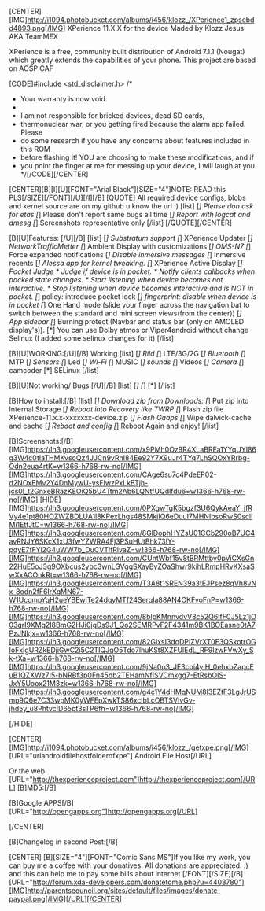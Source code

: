 [CENTER][IMG]http://i1094.photobucket.com/albums/i456/klozz_/XPerience1_zpsebdd4893.png[/IMG] 
XPerience 11.X.X for the device
Maded by Klozz Jesus AKA TeamMEX


XPerience is a free, community built distribution of Android 7.1.1 (Nougat) which greatly extends the capabilities of your phone.
This project are based on AOSP CAF

[CODE]#include <std_disclaimer.h>
/*
* Your warranty is now void.
*
* I am not responsible for bricked devices, dead SD cards,
* thermonuclear war, or you getting fired because the alarm app failed. Please
* do some research if you have any concerns about features included in this ROM
* before flashing it! YOU are choosing to make these modifications, and if
* you point the finger at me for messing up your device, I will laugh at you.
*/[/CODE][/CENTER]


[CENTER][B][I][U][FONT="Arial Black"][SIZE="4"]NOTE: READ this PLS[/SIZE][/FONT][/U][/I][/B]
[QUOTE]
All required device configs, blobs and kernel source are on my github u know the url :)
[list]
[*] Please don ask for etas
[*] Please don't report same bugs all time
[*] Report with logcat and dmesg
[*] Screenshots representative only
[/list]
[/QUOTE][/CENTER]


[B][U]Features:
[/U][/B]
[list]
[*] Substratum support
[*] XPerience Updater
[*] NetworkTrafficMetter
[*] Ambient Display with customizations
[*] OMS-N7
[*] Force expanded notifications
[*] Disable inmersive messages
[*] Inmersive recents
[*] Alessa app for kernel tweaking.
[*] XPerience Active Display
[*] Pocket Judge
    * Judge if device is in pocket.
    * Notify clients callbacks when pocked state changes.
    * Start listening when device becomes not interactive.
    * Stop listening when device becomes interactive and is NOT in pocket.
[*] policy: introduce pocket lock 
[*] fingerprint: disable when device is in pocket 
[*] One Hand mode (slide your finger across the navigation bat to switch between the standard and mini screen views(from the center))
[*] App sidebar
[*] Burning protect (Navbar and status bar (only on AMOLED display's)).
[*] You can use Dolby atmos or Viper4android without change Selinux (I added some selinux changes for it)
[/list]

[B][U]WORKING:[/U][/B]
Working
[list]
   [*] Rild
   [*] LTE/3G/2G
   [*] Bluetooth
   [*] MTP
   [*] Sensors
   [*] Led
   [*] Wi-Fi
   [*] MUSIC
   [*] sounds 
   [*] Videos
   [*] Camera
   [*] camcoder
   [*] SELinux
[/list]

[B][U]Not working/ Bugs:[/U][/B]
[list]
   [*] 
   [*] 
   [*] 
[/list]

[B]How to install:[/B]
[list]
[*] Download zip from Downloads:
[*] Put zip into Internal Storage
[*] Reboot into Recovery like TWRP
[*] Flash zip file XPerience-11.x.x-xxxxxxx-device.zip
[*] Flash Gaaps
[*] Wipe dalvick-cache and cache 
[*] Reboot and config 
[*] Reboot Again and enjoy!
[/list]

[B]Screenshots:[/B]
[IMG]https://lh3.googleusercontent.com/x9PMh0Oz9R4XLaBRFa1YYqUYI86g3W4c0tIaTHMKvsoQz4JJCn9vRhI84Ee92Y7X9uJr4TYq7LhSQOxYRrbg-Odn2eua4rtK=w1366-h768-rw-no[/IMG][IMG]https://lh3.googleusercontent.com/CAge6su7c4PdeEP02-d2NOxEMv2Y4DnMywU-ysFIwzPxLkBTjh-jcs0I_t2GnxeBRazKEOiQ5bU4Ttm2Ab6LQNtfUQdlfdu6=w1366-h768-rw-no[/IMG]
[HIDE]
[IMG]https://lh3.googleusercontent.com/0PXgwTgK5bgzf3U6QykAeaY_jfRVy4e1pt80HOZWZBDLUA1l8KPexLhgs48SMkjIQ6eDuuI7MHNIbsoRwS0scllMi1EttJtC=w1366-h768-rw-no[/IMG][IMG]https://lh3.googleusercontent.com/8GlDophHYZsU01CCb290oB7UC4avRNJY6SKcX1xU3fwYZWRA4Fj3PSuHUtBhk73IY-pqyE7fFYi2G4uWW7b_DuCVTlfRlvaZ=w1366-h768-rw-no[/IMG][IMG]https://lh3.googleusercontent.com/CUntWbf15v8tBRMttby0pViCXsGn22HuE5oJ3g9OXbcus2ybc3wnLGVggSXayByZOaShwr9kihLRmpHRvKXsaSwXxACOnkRt=w1366-h768-rw-no[/IMG][IMG]https://lh3.googleusercontent.com/T3A8t1SREN39a3tEJPsez8qVh8vNx-8odn2fF6IrXgMN67-W1UccmpYqH2ueYBEwjTe24dqyMTf24SerqIa88AN4OKFvoFnP=w1366-h768-rw-no[/IMG][IMG]https://lh3.googleusercontent.com/8blpKMnnvdvV8c52Q6IfF0J5Lz1jO03qrI9XMg2I8BmG2HJi0jgDs9J1_Qo2SEMRPvF2F4341m9BK1BOEasne0tA7PzJNkjx=w1366-h768-rw-no[/IMG][IMG]https://lh3.googleusercontent.com/82GlxsI3dqDPIZVrXT0F3QSkotrOGIoFxIgURZkEDjiGwC2i5C2TIQJqO5Tdo7lhuKSt8XZFUlEdL_RF9lzwFVwXy_Sk-tXa=w1366-h768-rw-no[/IMG][IMG]https://lh3.googleusercontent.com/9jNa0o3_JF3coi4ylH_0ehxbZapcEuB1QZXWz7I5-bNRBf3p0Fn45db2TEHamNfISVCmkgg7-EtRsbOlS-JxY5Uoox21M3zk=w1366-h768-rw-no[/IMG][IMG]https://lh3.googleusercontent.com/g4c1Y4dHMqNUM8I3EZtF3LgJrUSmp9Q6e7C33wpMK0yWFEpXwkTS86xclbLcOBTSVIvGv-jhd5y_u8PhtvcID65pt3sTP6fh=w1366-h768-rw-no[/IMG]

[/HIDE]


[CENTER][IMG]http://i1094.photobucket.com/albums/i456/klozz_/getxpe.png[/IMG]
[URL="urlandroidfilehostfolderofxpe"] Android File Host[/URL]

Or the web
[URL="http://thexperienceproject.com"]http://thexperienceproject.com[/URL]
[B]MD5:[/B]


[B]Google APPS[/B] 
[URL="http://opengapps.org"]http://opengapps.org[/URL]

[/CENTER]


[B]Changelog in second Post:[/B]

[CENTER]
[B][SIZE="4"][FONT="Comic Sans MS"]If you like my work, you can buy me a coffee with your donatives. All donations are appreciated. :) and this can help me to pay some bills about internet [/FONT][/SIZE][/B]
[URL="http://forum.xda-developers.com/donatetome.php?u=4403780"][IMG]http://parentscouncil.org/sites/default/files/images/donate-paypal.png[/IMG][/URL][/CENTER]
